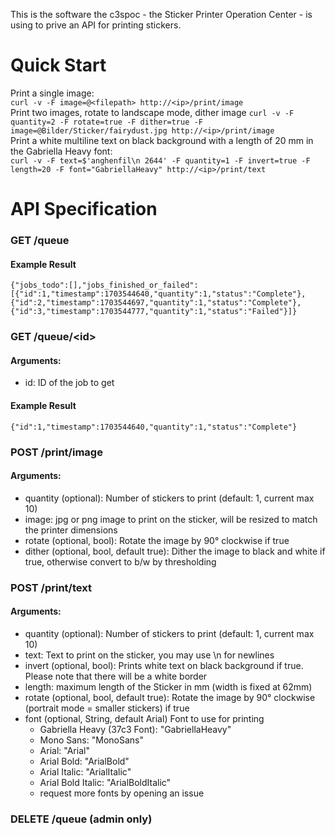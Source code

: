 This is the software the c3spoc - the Sticker Printer Operation Center - is using to prive an API for printing stickers.

# Quick Start
Print a single image:<br>
```curl -v -F image=@<filepath> http://<ip>/print/image```<br>
Print two images, rotate to landscape mode, dither image 
```curl -v -F quantity=2 -F rotate=true -F dither=true -F image=@Bilder/Sticker/fairydust.jpg http://<ip>/print/image```<br>
Print a white multiline text on black background with a length of 20 mm in the Gabriella Heavy font:<br>
```curl -v -F text=$'anghenfil\n 2644' -F quantity=1 -F invert=true -F length=20 -F font="GabriellaHeavy" http://<ip>/print/text```<br>

# API Specification
### GET /queue
#### Example Result
```{"jobs_todo":[],"jobs_finished_or_failed":[{"id":1,"timestamp":1703544640,"quantity":1,"status":"Complete"},{"id":2,"timestamp":1703544697,"quantity":1,"status":"Complete"},{"id":3,"timestamp":1703544777,"quantity":1,"status":"Failed"}]}```
### GET /queue/\<id\>
#### Arguments:
* id: ID of the job to get
#### Example Result
```{"id":1,"timestamp":1703544640,"quantity":1,"status":"Complete"}```
### POST /print/image
#### Arguments:
* quantity (optional): Number of stickers to print (default: 1, current max 10)
* image: jpg or png image to print on the sticker, will be resized to match the printer dimensions
* rotate (optional, bool): Rotate the image by 90° clockwise if true
* dither (optional, bool, default true): Dither the image to black and white if true, otherwise convert to b/w by thresholding
### POST /print/text
#### Arguments:
* quantity (optional): Number of stickers to print (default: 1, current max 10)
* text: Text to print on the sticker, you may use \n for newlines
* invert (optional, bool): Prints white text on black background if true. Please note that there will be a white border 
* length: maximum length of the Sticker in mm (width is fixed at 62mm)
* rotate (optional, bool, default true): Rotate the image by 90° clockwise (portrait mode = smaller stickers) if true
* font (optional, String, default Arial) Font to use for printing
    * Gabriella Heavy (37c3 Font): "GabriellaHeavy"
    * Mono Sans: "MonoSans"
    * Arial: "Arial"
    * Arial Bold: "ArialBold"
    * Arial Italic: "ArialItalic"
    * Arial Bold Italic: "ArialBoldItalic"
    * request more fonts by opening an issue
### DELETE /queue (admin only)
